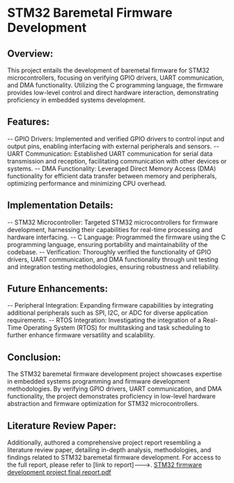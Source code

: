 # STM32 Baremetal Firmware Development
## Overview:
This project entails the development of baremetal firmware for STM32 microcontrollers, focusing on verifying GPIO drivers, UART communication, and DMA functionality. Utilizing the C programming language, the firmware provides low-level control and direct hardware interaction, demonstrating proficiency in embedded systems development.

## Features:
-- GPIO Drivers: Implemented and verified GPIO drivers to control input and output pins, enabling interfacing with external peripherals and sensors.
-- UART Communication: Established UART communication for serial data transmission and reception, facilitating communication with other devices or systems.
-- DMA Functionality: Leveraged Direct Memory Access (DMA) functionality for efficient data transfer between memory and peripherals, optimizing performance and minimizing CPU overhead.
## Implementation Details:
-- STM32 Microcontroller: Targeted STM32 microcontrollers for firmware development, harnessing their capabilities for real-time processing and hardware interfacing.
-- C Language: Programmed the firmware using the C programming language, ensuring portability and maintainability of the codebase.
-- Verification: Thoroughly verified the functionality of GPIO drivers, UART communication, and DMA functionality through unit testing and integration testing methodologies, ensuring robustness and reliability.
## Future Enhancements:
-- Peripheral Integration: Expanding firmware capabilities by integrating additional peripherals such as SPI, I2C, or ADC for diverse application requirements.
-- RTOS Integration: Investigating the integration of a Real-Time Operating System (RTOS) for multitasking and task scheduling to further enhance firmware versatility and scalability.
## Conclusion:
The STM32 baremetal firmware development project showcases expertise in embedded systems programming and firmware development methodologies. By verifying GPIO drivers, UART communication, and DMA functionality, the project demonstrates proficiency in low-level hardware abstraction and firmware optimization for STM32 microcontrollers.

## Literature Review Paper: 
Additionally, authored a comprehensive project report resembling a literature review paper, detailing in-depth analysis, methodologies, and findings related to STM32 baremetal firmware development. For access to the full report, please refer to [link to report]--->.
[STM32 firmware development project final report.pdf](https://github.com/junaidhas/STM32_firmware_development/files/14231406/STM32.firmware.development.project.final.report.pdf)
